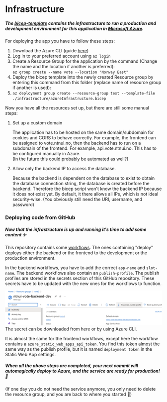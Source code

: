 # Infrastructure

##### The [bicep-template](./azureInfrastructure.bicep) contains the infrastructure to run a production and development environment for this application in [Microsoft Azure](https://azure.microsoft.com/).

For deploying the app you have to follow these steps:

1. Download the Azure CLI (guide [here](https://learn.microsoft.com/en-us/cli/azure/install-azure-cli))
2. Log in to your preferred account using `az login`
3. Create a Resource Group for the application by the command (Change the name and the location if another is preferred):  
   `az group create --name vote --location "Norway East"`
4. Deploy the bicep template into the newly created Resource group by entering this command from this folder (replace name of resource group if another is used):
5. `az deployment group create --resource-group test --template-file ./infrastructure/azureInfrastructure.bicep`

Now you have all the resources set up, but there are still some manual steps:

1. Set up a custom domain

   The application has to be hosted on the same domain/subdomain for cookies and CORS to behave correctly.
   For example, the frontend can be assigned to vote.ntnui.no, then the backend has to run on a subdomain of the frontend. For example, api.vote.ntnui.no. This has to be configured manually in Azure.  
   (In the future this could probably be automated as well?)

2. Allow only the backend IP to access the database.

   Because the backend is dependent on the database to exist to obtain the database connection string, the database is created before the backend. Therefore the bicep script won't know the backend IP because it does not exist yet. By default, it there allows all IPs, which is not ideal security-wise.
   (You obviously still need the URI, username, and password)

### Deploying code from GitHub

##### Now that the infrastructure is up and running it's time to add some content ✨

This repository contains some [workflows](../.github/workflows/). The ones containing "deploy" deploys either the backend or the frontend to the development or the production environment.

In the backend workflows, you have to add the correct `app-name` and `slot-name`.
The backend workflows also contain an `publish-profile`. The publish profiles are stored in the secrets section of this GitHub repository. These secrets have to be updated with the new ones for the workflows to function.

![Image](azure-publish-profile.png)
The secret can be downloaded from here or by using Azure CLI.

It is almost the same for the frontend workflows, except here the workflow contains a `azure_static_web_apps_api_token`. You find this token almost the same way as the publish profile, but it is named `deployment token` in the Static Web App settings.

##### When all the above steps are completed, your next commit will automagically deploy to Azure, and the service are ready for production! 🚀

(If one day you do not need the service anymore, you only need to delete the resource group, and you are back to where you started 🧹)
